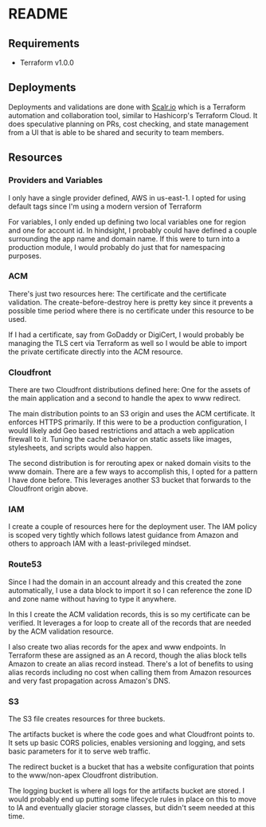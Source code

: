 # README

## Requirements

* Terraform v1.0.0

## Deployments

Deployments and validations are done with [Scalr.io](https://scalr.io) which is a Terraform automation and collaboration tool, similar to Hashicorp's Terraform Cloud. It does speculative planning on PRs, cost checking, and state management from a UI that is able to be shared and security to team members.

## Resources

### Providers and Variables

I only have a single provider defined, AWS in us-east-1. I opted for using default tags since I'm using a modern version of Terraform

For variables, I only ended up defining two local variables one for region and one for account id. In hindsight, I probably could have defined a couple surrounding the app name and domain name. If this were to turn into a production module, I would probably do just that for namespacing purposes. 

### ACM

There's just two resources here: The certificate and the certificate validation. The create-before-destroy here is pretty key since it prevents a possible time period where there is no certificate under this resource to be used.

If I had a certificate, say from GoDaddy or DigiCert, I would probably be managing the TLS cert via Terraform as well so I would be able to import the private certificate directly into the ACM resource.

### Cloudfront

There are two Cloudfront distributions defined here: One for the assets of the main application and a second to handle the apex to www redirect.

The main distribution points to an S3 origin and uses the ACM certificate. It enforces HTTPS primarily. If this were to be a production configuration, I would likely add Geo based restrictions and attach a web application firewall to it. Tuning the cache behavior on static assets like images, stylesheets, and scripts would also happen.

The second distribution is for rerouting apex or naked domain visits to the www domain. There are a few ways to accomplish this, I opted for a pattern I have done before. This leverages another S3 bucket that forwards to the Cloudfront origin above.

### IAM

I create a couple of resources here for the deployment user. The IAM policy is scoped very tightly which follows latest guidance from Amazon and others to approach IAM with a least-privileged mindset.

### Route53

Since I had the domain in an account already and this created the zone automatically, I use a data block to import it so I can reference the zone ID and zone name without having to type it anywhere.

In this I create the ACM validation records, this is so my certificate can be verified. It leverages a for loop to create all of the records that are needed by the ACM validation resource.

I also create two alias records for the apex and www endpoints. In Terraform these are assigned as an A record, though the alias block tells Amazon to create an alias record instead. There's a lot of benefits to using alias records including no cost when calling them from Amazon resources and very fast propagation across Amazon's DNS.

### S3

The S3 file creates resources for three buckets.

The artifacts bucket is where the code goes and what Cloudfront points to. It sets up basic CORS policies, enables versioning and logging, and sets basic parameters for it to serve web traffic.

The redirect bucket is a bucket that has a website configuration that points to the www/non-apex Cloudfront distribution.

The logging bucket is where all logs for the artifacts bucket are stored. I would probably end up putting some lifecycle rules in place on this to move to IA and eventually glacier storage classes, but didn't seem needed at this time.
